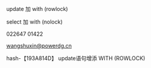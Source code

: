 



 update 加 with (rowlock) 

 select 加 with (nolock) 

 022647 		01422

wangshuxin@powerdg.cn
 




hash-【193A814D】 update语句增添 WITH (ROWLOCK)